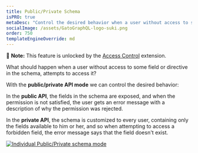 ```yaml
---
title: Public/Private Schema
isPRO: true
metaDesc: "Control the desired behavior when a user without access to some field or directive in the schema attempts to access it."
socialImage: /assets/GatoGraphQL-logo-suki.png
order: 750
templateEngineOverride: md
---
```


📣 **Note:** This feature is unlocked by the [Access Control](../../../extensions/access-control/) extension.

What should happen when a user without access to some field or directive in the schema, attempts to access it?

With the **public/private API mode** we can control the desired behavior:

In the **public API**, the fields in the schema are exposed, and when the permission is not satisfied, the user gets an error message with a description of why the permission was rejected.

In the **private API**, the schema is customized to every user, containing only the fields available to him or her, and so when attempting to access a forbidden field, the error message says that the field doesn't exist.

<a href="/assets/guides/upstream-pro/acl-public-private-schema-mode.png" target="_blank">![Individual Public/Private schema mode](/assets/guides/upstream-pro/acl-public-private-schema-mode.png "Individual Public/Private schema mode")</a>
